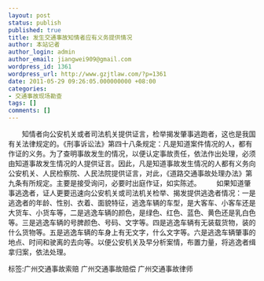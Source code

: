 ```yaml
---
layout: post
status: publish
published: true
title: 发生交通事故知情者应有义务提供情况
author: 本站记者
author_login: admin
author_email: jiangwei909@gmail.com
wordpress_id: 1361
wordpress_url: http://www.gzjtlaw.com/?p=1361
date: 2011-05-29 09:26:05.000000000 +08:00
categories:
- 交通事故现场勘查
tags: []
comments: []
---
```

　　知情者向公安机关或者司法机关提供证言，检举揭发肇事逃跑者，这也是我国有关法律规定的。《刑事诉讼法》第四十八条规定：凡是知道案件情况的人，都有作证的义务。为了查明事故发生的情况，以便认定事故责任，依法作出处理，必须由知道事故发生情况的人提供证言。因此，凡是知道事故发生情况的人都有义务向公安机关、人民检察院、人民法院提供证言，对此，《道路交通事故处理办法》第九条有所规定。主要是接受询问，必要时出庭作证，如实陈述。　　如果知道肇事逃逸者，证人更要迅速向公安机关或司法机关检举、揭发提供逃逸者情况：一是逃逸者的年龄、性别、衣着、面貌特征，逃逸车辆的车型，是大客车、小客车还是大货车、小货车等，二是逃逸车辆的颜色，是绿色、红色、蓝色、黄色还是乳白色等。三是逃逸车辆的号脾颜色、号码、文字等。四是逃逸车辆有无装载货物，装的什么货物等。五是逃逸车辆的车身上有无文字，什么文字等。六是逃逸车辆肇事的地点、时间和驶离的去向等。以便公安机关及早分析案情，布置力量，将逃逸者缉拿归案，依法处理。标签:广州交通事故索赔 广州交通事故赔偿 广州交通事故律师

